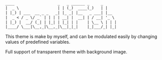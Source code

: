 ```txt
____                   _   _ ______ _     _     
|  _ \                 | | (_)  ____(_)   | |    
| |_) | ___  __ _ _   _| |_ _| |__   _ ___| |__  
|  _ < / _ \/ _` | | | | __| |  __| | / __| '_ \ 
| |_) |  __/ (_| | |_| | |_| | |    | \__ \ | | |
|____/ \___|\__,_|\__,_|\__|_|_|    |_|___/_| |_|
```


This theme is make by myself, and can be modulated easily by changing values of predefined variables.


Full support of transparent theme with background image.






